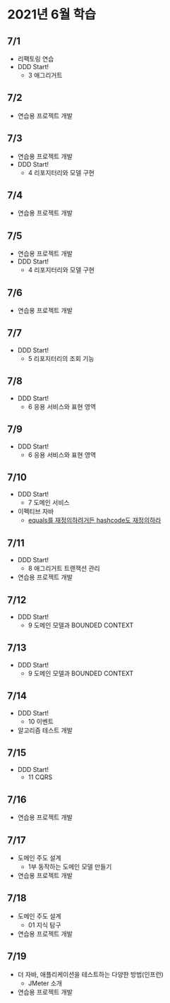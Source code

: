 # 2021년 6월 학습

## 7/1

- 리팩토링 연습
- DDD Start!
  - 3 애그리거트

## 7/2

- 연습용 프로젝트 개발

## 7/3

- 연습용 프로젝트 개발
- DDD Start!
  - 4 리포지터리와 모델 구현

## 7/4

- 연습용 프로젝트 개발

## 7/5

- 연습용 프로젝트 개발
- DDD Start!
  - 4 리포지터리와 모델 구현

## 7/6

- 연습용 프로젝트 개발

## 7/7

- DDD Start!
  - 5 리포지터리의 조회 기능

## 7/8

- DDD Start!
  - 6 응용 서비스와 표현 영역

## 7/9

- DDD Start!
  - 6 응용 서비스와 표현 영역

## 7/10

- DDD Start!
  - 7 도메인 서비스
- 이펙티브 자바
  - [equals를 재정의하려거든 hashcode도 재정의하라](../Java/EffectiveJava/item_11.md)

## 7/11

- DDD Start!
  - 8 애그리거트 트랜잭션 관리
- 연습용 프로젝트 개발

## 7/12

- DDD Start!
  - 9 도메인 모델과 BOUNDED CONTEXT

## 7/13

- DDD Start!
  - 9 도메인 모델과 BOUNDED CONTEXT

## 7/14

- DDD Start!
  - 10 이벤트
- 알고리즘 테스트 개발

## 7/15

- DDD Start!
  - 11 CQRS

## 7/16

- 연습용 프로젝트 개발

## 7/17

- 도메인 주도 설계
  - 1부 동작하는 도메인 모델 만들기
- 연습용 프로젝트 개발

## 7/18

- 도메인 주도 설계
  - 01 지식 탐구
- 연습용 프로젝트 개발

## 7/19

- 더 자바, 애플리케이션을 테스트하는 다양한 방법(인프런)
  - JMeter 소개
- 연습용 프로젝트 개발
